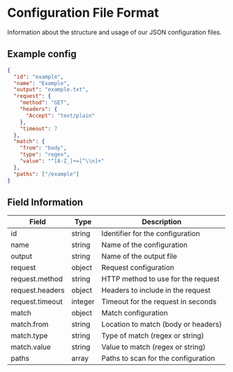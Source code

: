 # Configuration File Format

Information about the structure and usage of our JSON configuration files.

## Example config

```json
{
  "id": "example",
  "name": "Example",
  "output": "example.txt",
  "request": {
    "method": "GET",
    "headers": {
      "Accept": "text/plain"
    },
    "timeout": 7
  },
  "match": {
    "from": "body",
    "type": "regex",
    "value": "^[A-Z_]+=[^\\n]+"
  },
  "paths": ["/example"]
}
```

## Field Information

| Field           | Type    | Description                         |
| --------------- | ------- | ----------------------------------- |
| id              | string  | Identifier for the configuration    |
| name            | string  | Name of the configuration           |
| output          | string  | Name of the output file             |
| request         | object  | Request configuration               |
| request.method  | string  | HTTP method to use for the request  |
| request.headers | object  | Headers to include in the request   |
| request.timeout | integer | Timeout for the request in seconds  |
| match           | object  | Match configuration                 |
| match.from      | string  | Location to match (body or headers) |
| match.type      | string  | Type of match (regex or string)     |
| match.value     | string  | Value to match (regex or string)    |
| paths           | array   | Paths to scan for the configuration |
